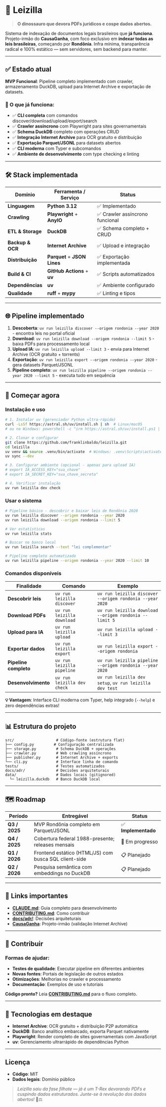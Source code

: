 # 🦖 **Leizilla**

> **O dinossauro que devora PDFs jurídicos e cospe dados abertos.**

Sistema de indexação de documentos legais brasileiros que **já funciona**. Projeto-irmão do **CausaGanha**, com foco exclusivo em **indexar todas as leis brasileiras**, começando por **Rondônia**. Infra mínima, transparência radical e 100% estático — sem servidores, sem backend para manter.

---

## ✅ Estado atual

**MVP Funcional**: Pipeline completo implementado com crawler, armazenamento DuckDB, upload para Internet Archive e exportação de datasets.

### 🚀 O que já funciona:
- ✅ **CLI completa** com comandos discover/download/upload/export/search
- ✅ **Crawler assíncrono** com Playwright para sites governamentais  
- ✅ **Schema DuckDB** completo com operações CRUD
- ✅ **Integração Internet Archive** para OCR gratuito e distribuição
- ✅ **Exportação Parquet/JSONL** para datasets abertos
- ✅ **CLI moderna** com Typer e subcomandos
- ✅ **Ambiente de desenvolvimento** com type checking e linting

---

## 🛠️ Stack implementada

| Domínio | Ferramenta / Serviço | Status |
|---------|----------------------|--------|
| **Linguagem** | **Python 3.12** | ✅ Implementado |
| **Crawling** | **Playwright** + **AnyIO** | ✅ Crawler assíncrono funcional |
| **ETL & Storage** | **DuckDB** | ✅ Schema completo + CRUD |
| **Backup & OCR** | **Internet Archive** | ✅ Upload e integração |
| **Distribuição** | **Parquet** + **JSON Lines** | ✅ Exportação implementada |
| **Build & CI** | **GitHub Actions** + **uv** | ✅ Scripts automatizados |
| **Dependências** | **uv** | ✅ Ambiente configurado |
| **Qualidade** | **ruff** + **mypy** | ✅ Linting e tipos |

---

## 🌐 Pipeline implementado

1. **Descoberta**: `uv run leizilla discover --origem rondonia --year 2020` - encontra leis no portal oficial
2. **Download**: `uv run leizilla download --origem rondonia --limit 5` - baixa PDFs para processamento local  
3. **Upload IA**: `uv run leizilla upload --limit 3` - envia para Internet Archive (OCR gratuito + torrents)
4. **Exportação**: `uv run leizilla export --origem rondonia --year 2020` - gera datasets Parquet/JSONL
5. **Pipeline completo**: `uv run leizilla pipeline --origem rondonia --year 2020 --limit 5` - executa tudo em sequência

---

## 🚀 Começar agora

### **Instalação e uso**
```bash
# 1. Instalar uv (gerenciador Python ultra-rápido)
curl -LsSf https://astral.sh/uv/install.sh | sh  # Linux/macOS
# ou no Windows: powershell -c "irm https://astral.sh/uv/install.ps1 | iex"

# 2. Clonar e configurar
git clone https://github.com/franklinbaldo/leizilla.git
cd leizilla
uv venv && source .venv/bin/activate  # Windows: .venv\Scripts\activate
uv sync --dev

# 3. Configurar ambiente (opcional - apenas para upload IA)
# export IA_ACCESS_KEY="sua_chave"
# export IA_SECRET_KEY="sua_chave_secreta"

# 4. Verificar instalação
uv run leizilla dev check
```

### **Usar o sistema**

```bash
# Pipeline básico - descobrir e baixar leis de Rondônia 2020
uv run leizilla discover --origem rondonia --year 2020
uv run leizilla download --origem rondonia --limit 5

# Ver estatísticas
uv run leizilla stats

# Buscar no banco local
uv run leizilla search --text "lei complementar"

# Pipeline completo automatizado
uv run leizilla pipeline --origem rondonia --year 2020 --limit 10
```

### **Comandos disponíveis**

| Finalidade | Comando | Exemplo |
|-----------|---------|---------|
| **Descobrir leis** | `uv run leizilla discover` | `uv run leizilla discover --origem rondonia --year 2020` |
| **Download PDFs** | `uv run leizilla download` | `uv run leizilla download --origem rondonia --limit 5` |
| **Upload para IA** | `uv run leizilla upload` | `uv run leizilla upload --limit 3` |
| **Exportar dados** | `uv run leizilla export` | `uv run leizilla export --origem rondonia` |
| **Pipeline completo** | `uv run leizilla pipeline` | `uv run leizilla pipeline --origem rondonia --year 2020` |
| **Desenvolvimento** | `uv run leizilla dev check` | `uv run leizilla dev setup`, `uv run leizilla dev test` |

**💡 Vantagem**: Interface CLI moderna com Typer, help integrado (`--help`) e zero dependências extras!

---

## 📊 Estrutura do projeto

```
src/                   # Código-fonte (estrutura flat)
├── config.py         # Configuração centralizada
├── storage.py         # Schema DuckDB + operações
├── crawler.py         # Web crawling assíncrono
├── publisher.py       # Internet Archive + exports
└── cli.py             # Interface linha de comando
tests/                 # Testes automatizados
docs/adr/              # Decisões arquiteturais
data/                  # Dados locais (gitignored)
  └─ leizilla.duckdb   # Banco DuckDB local
```

---

## 🗺 Roadmap

| Período | Entregável | Status |
|---------|-----------|--------|
| **Q3 / 2025** | MVP Rondônia completo em Parquet/JSONL | ✅ **Implementado** |
| **Q4 / 2025** | Cobertura federal 1988-presente; releases mensais | 🔄 Em progresso |
| **Q1 / 2026** | Frontend estático (HTML/JS) com busca SQL client-side | 📋 Planejado |
| **Q2 / 2026** | Pesquisa semântica com embeddings no DuckDB | 📋 Planejado |

---

## 🔗 Links importantes

- **[CLAUDE.md](CLAUDE.md)**: Guia completo para desenvolvimento
- **[CONTRIBUTING.md](CONTRIBUTING.md)**: Como contribuir  
- **[docs/adr/](docs/adr/)**: Decisões arquiteturais
- **[CausaGanha](https://github.com/franklinbaldo/causaganha)**: Projeto-irmão (validação Internet Archive)

---

## 🤝 Contribuir

### **Formas de ajudar:**
- **Testes de qualidade**: Executar pipeline em diferentes ambientes
- **Novas fontes**: Portais de legislação de outros estados  
- **Otimizações**: Melhorias no crawler e processamento
- **Documentação**: Exemplos de uso e tutoriais

**Código pronto?** Leia **[CONTRIBUTING.md](CONTRIBUTING.md)** para o fluxo completo.

---

## 🔧 Tecnologias em destaque

- **Internet Archive**: OCR gratuito + distribuição P2P automática
- **DuckDB**: Banco analítico embarcado, exporta Parquet nativamente
- **Playwright**: Render completo de sites governamentais com JavaScript
- **uv**: Gerenciamento ultrarrápido de dependências Python

---

## Licença

- **Código**: MIT  
- **Dados legais**: Domínio público

> *Leizilla saiu da fase filhote — já é um T-Rex devorando PDFs e cuspindo dados estruturados. Junte-se à revolução dos dados abertos!* 🦖⚖️